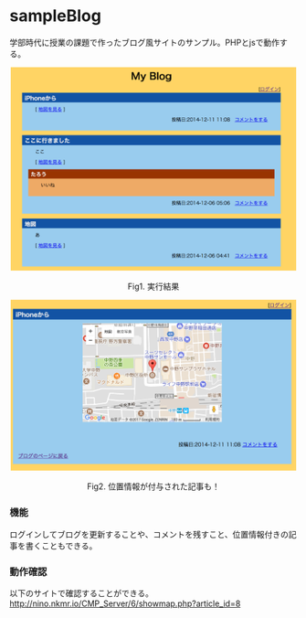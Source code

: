 # sampleBlog
学部時代に授業の課題で作ったブログ風サイトのサンプル。PHPとjsで動作する。
<div align="CENTER">
<img src="https://github.com/nshhhin/Images/blob/master/sampleBlog_demo.png" width="500px" height="auto">
<p>Fig1. 実行結果</p>
<img src="https://github.com/nshhhin/Images/blob/master/sampleBlog_demo2.png" width="500px" height="auto">
<p>Fig2. 位置情報が付与された記事も！</p>

</div>

### 機能
ログインしてブログを更新することや、コメントを残すこと、位置情報付きの記事を書くこともできる。

### 動作確認
以下のサイトで確認することができる。
http://nino.nkmr.io/CMP_Server/6/showmap.php?article_id=8
